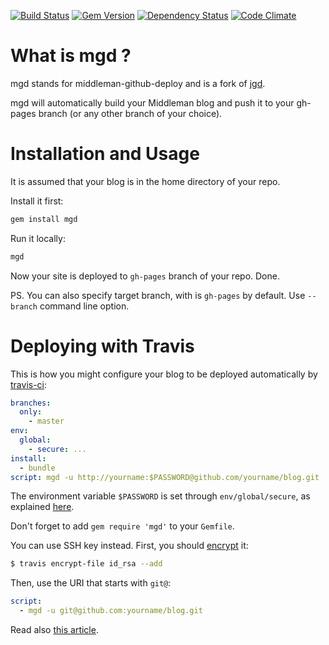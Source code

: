 [![Build Status](https://travis-ci.org/hovancik/middleman-github-deploy.svg)](https://travis-ci.org/hovancik/middleman-github-deploy)
[![Gem Version](https://badge.fury.io/rb/mgd.svg)](http://badge.fury.io/rb/mgd)
[![Dependency Status](https://gemnasium.com/hovancik/middleman-github-deploy.svg)](https://gemnasium.com/hovancik/middleman-github-deploy)
[![Code Climate](http://img.shields.io/codeclimate/github/hovancik/middleman-github-deploy.svg)](https://codeclimate.com/github/hovancik/middleman-github-deploy)

# What is mgd ?

mgd stands for middleman-github-deploy and is a fork of [jgd](https://github.com/yegor256/jekyll-github-deploy).  

mgd will automatically build your Middleman blog and push it to your gh-pages
branch (or any other branch of your choice).

# Installation and Usage

It is assumed that your blog is in the home directory of your repo.

Install it first:

```bash
gem install mgd
```

Run it locally:

```bash
mgd
```

Now your site is deployed to `gh-pages` branch of your repo. Done.

PS. You can also specify target branch, with is `gh-pages` by default. Use
`--branch` command line option.

# Deploying with Travis

This is how you might configure your blog
to be deployed automatically by [travis-ci](http://www.travis-ci.org):

```yaml
branches:
  only:
    - master
env:
  global:
    - secure: ...
install:
  - bundle
script: mgd -u http://yourname:$PASSWORD@github.com/yourname/blog.git
```

The environment variable `$PASSWORD` is set through
`env/global/secure`, as explained
[here](http://docs.travis-ci.com/user/encryption-keys/).

Don't forget to add `gem require 'mgd'` to your `Gemfile`.

You can use SSH key instead. First, you should [encrypt](https://docs.travis-ci.com/user/encrypting-files/) it:

```bash
$ travis encrypt-file id_rsa --add
```

Then, use the URI that starts with `git@`:

```yaml
script:
  - mgd -u git@github.com:yourname/blog.git
```

Read also [this article](http://www.yegor256.com/2014/06/22/jekyll-github-deploy.html).
